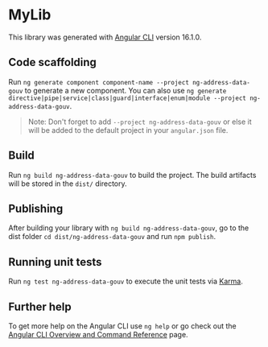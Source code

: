 # MyLib

This library was generated with [Angular CLI](https://github.com/angular/angular-cli) version 16.1.0.

## Code scaffolding

Run `ng generate component component-name --project ng-address-data-gouv` to generate a new component. You can also use `ng generate directive|pipe|service|class|guard|interface|enum|module --project ng-address-data-gouv`.
> Note: Don't forget to add `--project ng-address-data-gouv` or else it will be added to the default project in your `angular.json` file. 

## Build

Run `ng build ng-address-data-gouv` to build the project. The build artifacts will be stored in the `dist/` directory.

## Publishing

After building your library with `ng build ng-address-data-gouv`, go to the dist folder `cd dist/ng-address-data-gouv` and run `npm publish`.

## Running unit tests

Run `ng test ng-address-data-gouv` to execute the unit tests via [Karma](https://karma-runner.github.io).

## Further help

To get more help on the Angular CLI use `ng help` or go check out the [Angular CLI Overview and Command Reference](https://angular.io/cli) page.
